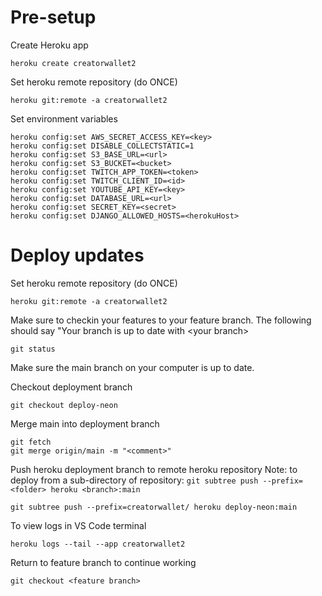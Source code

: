 # Pre-setup

Create Heroku app

```
heroku create creatorwallet2
```

Set heroku remote repository (do ONCE)

```
heroku git:remote -a creatorwallet2
```

Set environment variables

```
heroku config:set AWS_SECRET_ACCESS_KEY=<key>
heroku config:set DISABLE_COLLECTSTATIC=1
heroku config:set S3_BASE_URL=<url>
heroku config:set S3_BUCKET=<bucket>
heroku config:set TWITCH_APP_TOKEN=<token>
heroku config:set TWITCH_CLIENT_ID=<id>
heroku config:set YOUTUBE_API_KEY=<key>
heroku config:set DATABASE_URL=<url>
heroku config:set SECRET_KEY=<secret>
heroku config:set DJANGO_ALLOWED_HOSTS=<herokuHost>

```

# Deploy updates

Set heroku remote repository (do ONCE)

```
heroku git:remote -a creatorwallet2
```

Make sure to checkin your features to your feature branch. The following should say "Your branch is up to date with \<your branch>

```
git status
```

Make sure the main branch on your computer is up to date.

Checkout deployment branch

```
git checkout deploy-neon
```

Merge main into deployment branch

```
git fetch
git merge origin/main -m "<comment>"
```

Push heroku deployment branch to remote heroku repository
Note: to deploy from a sub-directory of repository: `git subtree push --prefix=<folder> heroku <branch>:main`

```
git subtree push --prefix=creatorwallet/ heroku deploy-neon:main
```

To view logs in VS Code terminal

```
heroku logs --tail --app creatorwallet2
```

Return to feature branch to continue working

```
git checkout <feature branch>
```
